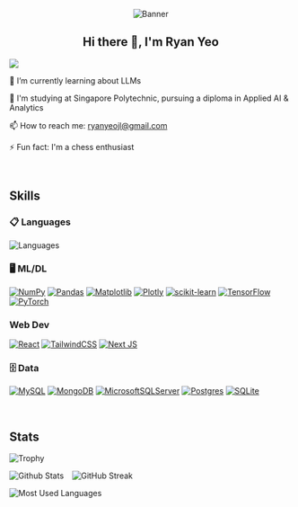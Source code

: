 <!-- Banner -->
<p align="center">
  <img src="https://github.com/kaze-droid/kaze-droid/assets/99546476/81ab2bcf-5fb2-4521-bfe5-c8a9ec978ea5" alt="Banner" />
  <h2 align="center">Hi there 👋, I'm Ryan Yeo</h2>
</p>

<!-- Profile View -->
![](https://komarev.com/ghpvc/?username=kaze-droid&color=red&style=plastic)

<!-- 💻  My projects are available [here](https://ryanyeo.vercel.app/) -->

🌱  I’m currently learning about LLMs

📖  I'm studying at Singapore Polytechnic, pursuing a diploma in Applied AI & Analytics

📫  How to reach me: ryanyeojl@gmail.com

⚡  Fun fact:  I'm a chess enthusiast

<br>

<!-- Skills -->

## Skills
### 📋 Languages <!--  Language: https://github.com/tandpfun/skill-icons#readme -->
![Languages](https://skillicons.dev/icons?i=py,js,ts&theme=dark)

<!-- Skills: https://github.com/Ileriayo/markdown-badges -->
###  🖥️ ML/DL
[![NumPy](https://img.shields.io/badge/numpy-%23013243.svg?style=for-the-badge&logo=numpy&logoColor=white)](https://numpy.org/)
[![Pandas](https://img.shields.io/badge/pandas-%23150458.svg?style=for-the-badge&logo=pandas&logoColor=white)](https://pandas.pydata.org/)
[![Matplotlib](https://img.shields.io/badge/Matplotlib-%23ffffff.svg?style=for-the-badge&logo=Matplotlib&logoColor=black)](https://matplotlib.org/)
[![Plotly](https://img.shields.io/badge/Plotly-%233F4F75.svg?style=for-the-badge&logo=plotly&logoColor=white)](https://plotly.com/)
[![scikit-learn](https://img.shields.io/badge/scikit--learn-%23F7931E.svg?style=for-the-badge&logo=scikit-learn&logoColor=white)](https://scikit-learn.org/stable/)
[![TensorFlow](https://img.shields.io/badge/TensorFlow-%23FF6F00.svg?style=for-the-badge&logo=TensorFlow&logoColor=white)](https://www.tensorflow.org/)
[![PyTorch](https://img.shields.io/badge/PyTorch-%23EE4C2C.svg?style=for-the-badge&logo=PyTorch&logoColor=white)](https://pytorch.org/)

###  Web Dev
[![React](https://img.shields.io/badge/react-%2320232a.svg?style=for-the-badge&logo=react&logoColor=%2361DAFB)](https://react.dev/)
[![TailwindCSS](https://img.shields.io/badge/tailwindcss-%2338B2AC.svg?style=for-the-badge&logo=tailwind-css&logoColor=white)](https://tailwindcss.com/)
[![Next JS](https://img.shields.io/badge/Next-black?style=for-the-badge&logo=next.js&logoColor=white)](https://nextjs.org/)

### 🗄️ Data
[![MySQL](https://img.shields.io/badge/mysql-%2300758f.svg?style=for-the-badge&logo=mysql&logoColor=white)](https://www.mysql.com/)
[![MongoDB](https://img.shields.io/badge/MongoDB-%234ea94b.svg?style=for-the-badge&logo=mongodb&logoColor=white)](https://www.mongodb.com/)
[![MicrosoftSQLServer](https://img.shields.io/badge/Microsoft%20SQL%20Server-B71C1C.svg?style=for-the-badge&logo=microsoft%20sql%20server&logoColor=white)](https://learn.microsoft.com/en-us/sql/ssms/sql-server-management-studio-ssms?view=sql-server-ver16)
[![Postgres](https://img.shields.io/badge/postgres-%23316192.svg?style=for-the-badge&logo=postgresql&logoColor=white)](https://www.postgresql.org/)
[![SQLite](https://img.shields.io/badge/sqlite-%2307405e.svg?style=for-the-badge&logo=sqlite&logoColor=white)](https://www.sqlite.org/index.html)

<br>

## Stats
<!-- Trophies -->
![Trophy](https://github-profile-trophy.vercel.app/?username=kaze-droid&theme=gruvbox&column=4)

<!-- Github Stats -->
![Github Stats](https://github-readme-stats.vercel.app/api?username=kaze-droid&show_icons=true&theme=gruvbox) &ensp; ![GitHub Streak](https://github-readme-streak-stats.herokuapp.com/?user=kaze-droid&theme=gruvbox)

<!-- Most Used Languages -->
![Most Used Languages](https://github-readme-stats.vercel.app/api/top-langs/?username=kaze-droid&theme=gruvbox&layout=compact&langs_count=4)
